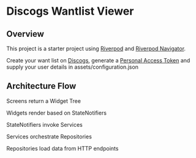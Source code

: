 # Discogs Wantlist Viewer

## Overview

This project is a starter project using [Riverpod](https://riverpod.dev/) and [Riverpod Navigator](https://pub.dev/packages/riverpod_navigator).

Create your want list on [Discogs](https://www.discogs.com), generate a [Personal Access Token](https://www.discogs.com/settings/developers) and supply your user details in assets/configuration.json



## Architecture Flow
Screens return a Widget Tree

Widgets render based on StateNotifiers

StateNotifiers invoke Services

Services orchestrate Repositories

Repositories load data from HTTP endpoints

